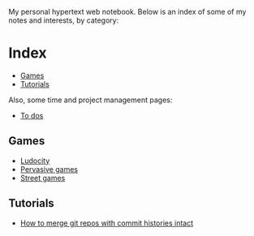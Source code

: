 My personal hypertext web notebook. Below is an index of some of my notes and
interests, by category:

# Index

- [Games](#games)
- [Tutorials](#tutorials)

Also, some time and project management pages:

- [To dos](to-do.md)

## Games

- [Ludocity](ludocity.md)
- [Pervasive games](pervasive-games.md)
- [Street games](street-games.md)

## Tutorials

- [How to merge git repos with commit histories intact](combining-git-repos.md)
